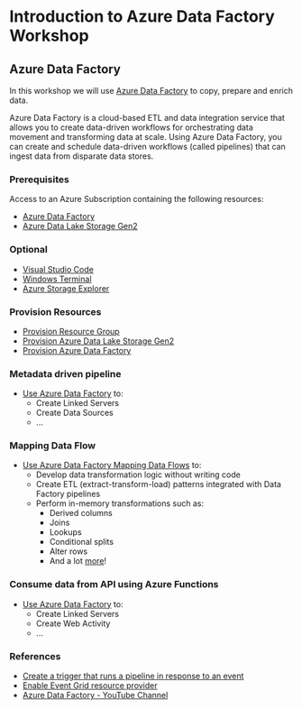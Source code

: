 # Introduction to Azure Data Factory Workshop

## Azure Data Factory

In this workshop we will use [Azure Data Factory](https://docs.microsoft.com/en-us/azure/data-factory/introduction) to copy, prepare and enrich data.

Azure Data Factory is a cloud-based ETL and data integration service that allows you to create data-driven workflows for orchestrating data movement and transforming data at scale.  Using Azure Data Factory, you can create and schedule data-driven workflows (called pipelines) that can ingest data from disparate data stores.

### Prerequisites
Access to an Azure Subscription containing the following resources:
- [Azure Data Factory](https://docs.microsoft.com/en-us/azure/data-factory/introduction)
- [Azure Data Lake Storage Gen2](https://docs.microsoft.com/en-us/azure/storage/blobs/data-lake-storage-introduction) 
### Optional

- [Visual Studio Code](https://code.visualstudio.com/Download)
- [Windows Terminal](https://docs.microsoft.com/en-us/windows/terminal/get-started)
- [Azure Storage Explorer](https://azure.microsoft.com/en-us/features/storage-explorer/)


### Provision Resources

- [Provision Resource Group](provision-resource-group.md)
- [Provision Azure Data Lake Storage Gen2](provision-adlsg2.md)
- [Provision Azure Data Factory](provision-adf.md)

### Metadata driven pipeline

- [Use Azure Data Factory](metadata-driven-pipeline.md) to:
  - Create Linked Servers
  - Create Data Sources
  - ...

### Mapping Data Flow

- [Use Azure Data Factory Mapping Data Flows](mapping-data-flow.md) to:
  - Develop data transformation logic without writing code
  - Create ETL (extract-transform-load) patterns integrated with Data Factory pipelines
  - Perform in-memory transformations such as:
    - Derived columns
    - Joins
    - Lookups
    - Conditional splits
    - Alter rows
    - And a lot [more](https://docs.microsoft.com/en-us/azure/data-factory/data-flow-transformation-overview)! 

### Consume data from API using Azure Functions

- [Use Azure Data Factory](api-pipeline.md) to:
  - Create Linked Servers
  - Create Web Activity
  - ...

### References

- [Create a trigger that runs a pipeline in response to an event](https://docs.microsoft.com/en-us/azure/data-factory/how-to-create-event-trigger)
- [Enable Event Grid resource provider](https://docs.microsoft.com/en-us/azure/event-grid/custom-event-to-eventhub#enable-event-grid-resource-provider)
- [Azure Data Factory - YouTube Channel](https://www.youtube.com/channel/UC2S0k7NeLcEm5_IhHUwpN0g)
